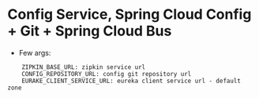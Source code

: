 # Config Service, Spring Cloud Config + Git + Spring Cloud Bus


- Few args:  
```
    ZIPKIN_BASE_URL: zipkin service url  
    CONFIG_REPOSITORY_URL: config git repository url  
    EURAKE_CLIENT_SERVICE_URL: eureka client service url - default zone
```    